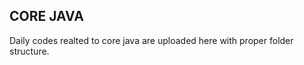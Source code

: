 CORE JAVA
-----------
Daily codes realted to core java are uploaded here with proper folder structure.
